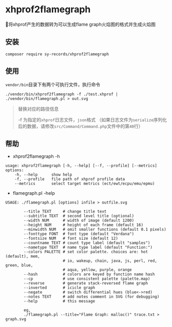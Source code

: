 # xhprof2flamegraph

🎨将xhprof产生的数据转为可以生成flame graph火焰图的格式并生成火焰图

## 安装

```
composer require sy-records/xhprof2flamegraph
```

## 使用

`vendor/bin`目录下有两个可执行文件，执行命令
```shell
./vendor/bin/xhprof2flamegraph -f ./test.xhprof | ./vendor/bin/flamegraph.pl > out.svg
```

> 替换对应的路径信息
>
> -f 为指定的`xhprof`日志文件，`json`格式 （如果日志文件为`serialize`序列化后的数据，请修改`src/Command/Command.php`文件中的第`40`行）

## 帮助

* xhprof2flamegraph -h
```shell
usage: xhprof2flamegraph [-h, --help] [--f, --profile] [--metrics]
options:
    -h, --help      show help
    -f, --profile   file path of xhprof profile data
    --metrics       select target metrics (ect/ewt/ecpu/emu/epmu)
```

* flamegraph.pl -help
```shell
USAGE: ./flamegraph.pl [options] infile > outfile.svg

        --title TEXT     # change title text
        --subtitle TEXT  # second level title (optional)
        --width NUM      # width of image (default 1200)
        --height NUM     # height of each frame (default 16)
        --minwidth NUM   # omit smaller functions (default 0.1 pixels)
        --fonttype FONT  # font type (default "Verdana")
        --fontsize NUM   # font size (default 12)
        --countname TEXT # count type label (default "samples")
        --nametype TEXT  # name type label (default "Function:")
        --colors PALETTE # set color palette. choices are: hot (default), mem,
                         # io, wakeup, chain, java, js, perl, red, green, blue,
                         # aqua, yellow, purple, orange
        --hash           # colors are keyed by function name hash
        --cp             # use consistent palette (palette.map)
        --reverse        # generate stack-reversed flame graph
        --inverted       # icicle graph
        --negate         # switch differential hues (blue<->red)
        --notes TEXT     # add notes comment in SVG (for debugging)
        --help           # this message

        eg,
        ./flamegraph.pl --title="Flame Graph: malloc()" trace.txt > graph.svg
```
